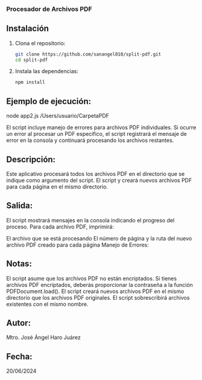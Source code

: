 ### Procesador de Archivos PDF

## Instalación

1. Clona el repositorio:
   ```sh
   git clone https://github.com/sanangel010/split-pdf.git
   cd split-pdf

2. Instala las dependencias:
   ```sh
   npm install

## Ejemplo de ejecución:
node app2.js /Users/usuario/CarpetaPDF

El script incluye manejo de errores para archivos PDF individuales. Si ocurre un error al procesar un PDF específico, el script registrará el mensaje de error en la consola y continuará procesando los archivos restantes.


## Descripción: 
Este aplicativo procesará todos los archivos PDF en el directorio que se indique como argumento del script. El script y creará nuevos archivos PDF para cada página en el mismo directorio.

## Salida:
El script mostrará mensajes en la consola indicando el progreso del proceso. Para cada archivo PDF, imprimirá:

El archivo que se está procesando
El número de página y la ruta del nuevo archivo PDF creado para cada página
Manejo de Errores:


## Notas:
El script asume que los archivos PDF no están encriptados. Si tienes archivos PDF encriptados, deberás proporcionar la contraseña a la función PDFDocument.load().
El script creará nuevos archivos PDF en el mismo directorio que los archivos PDF originales.
El script sobrescribirá archivos existentes con el mismo nombre.

## Autor:
Mtro. José Ángel Haro Juárez

## Fecha:
20/06/2024